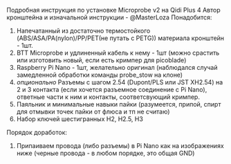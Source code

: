 Подробная инструкция по установке Microprobe v2 на Qidi Plus 4
Автор кронштейна и изначальной инструкции - @MasterLoza
Понадобится: 
1) Напечатанный из достаточно термостойкого (ABS/ASA/PA(nylon)/PP/PET(не путать с PETG)) материала кронштейн - 1шт.
2) BTT Microprobe и удлиненный кабель к нему - 1шт (можно срастить или изготовить новый, если есть кримпер для picoblade)
3) Raspberry Pi Nano - 1шт, желательно оригинал (наблюдался случай замедленной обработки команды probe_stow на клоне)
4) *опционально* Разъемы с шагом 2.54 (Dupont/PLS или JST XH2.54) на 2 и 3 контакта (если хочется разъемное соединение с Pi Nano), ответные части к ним и контакты, соответсвующий кримпер.
5) Паяльник и минимальные навыки пайки (разумеется, припой, спирт для отмывки точек пайки от флюса и тп не считаю)
6) Набор ключей шестигранных H2, H2.5, H3

Порядок доработок:
1) Припаиваем провода (либо разъемы) в Pi Nano как на изображениях ниже (черные провода - в любом порядке, это общая GND)
 
